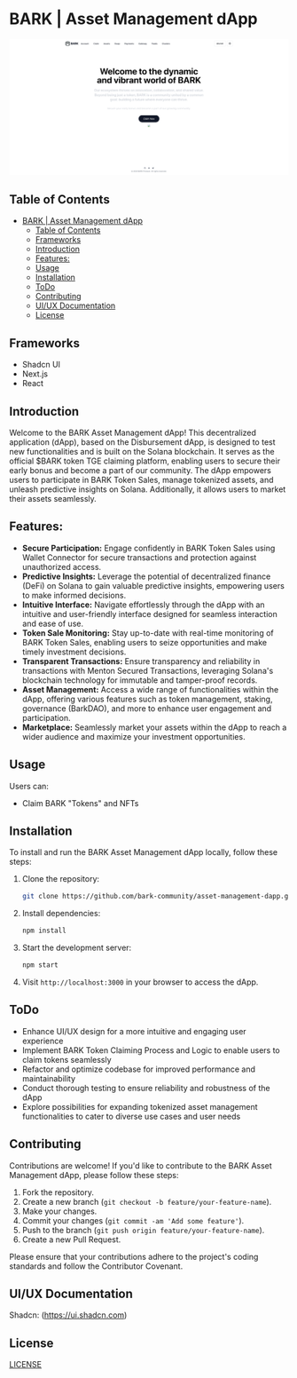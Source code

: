 # BARK | Asset Management dApp

<div align="center">
  <img src="https://github.com/bark-community/claim-token-sample-app/blob/main/github/screenshot.png" alt="Asset Management dApp Screenshot" width="600" height="auto">
</div>

## Table of Contents
- [BARK | Asset Management dApp](#bark--asset-management-dapp)
  - [Table of Contents](#table-of-contents)
  - [Frameworks](#frameworks)
  - [Introduction](#introduction)
  - [Features:](#features)
  - [Usage](#usage)
  - [Installation](#installation)
  - [ToDo](#todo)
  - [Contributing](#contributing)
  - [UI/UX Documentation](#uiux-documentation)
  - [License](#license)


## Frameworks

- Shadcn UI
- Next.js
- React

## Introduction
Welcome to the BARK Asset Management dApp! This decentralized application (dApp), based on the Disbursement dApp, is designed to test new functionalities and is built on the Solana blockchain. It serves as the official $BARK token TGE claiming platform, enabling users to secure their early bonus and become a part of our community. The dApp empowers users to participate in BARK Token Sales, manage tokenized assets, and unleash predictive insights on Solana. Additionally, it allows users to market their assets seamlessly.

## Features:
- **Secure Participation:** Engage confidently in BARK Token Sales using Wallet Connector for secure transactions and protection against unauthorized access.
- **Predictive Insights:** Leverage the potential of decentralized finance (DeFi) on Solana to gain valuable predictive insights, empowering users to make informed decisions.
- **Intuitive Interface:** Navigate effortlessly through the dApp with an intuitive and user-friendly interface designed for seamless interaction and ease of use.
- **Token Sale Monitoring:** Stay up-to-date with real-time monitoring of BARK Token Sales, enabling users to seize opportunities and make timely investment decisions.
- **Transparent Transactions:** Ensure transparency and reliability in transactions with Menton Secured Transactions, leveraging Solana's blockchain technology for immutable and tamper-proof records.
- **Asset Management:** Access a wide range of functionalities within the dApp, offering various features such as token management, staking, governance (BarkDAO), and more to enhance user engagement and participation.
- **Marketplace:** Seamlessly market your assets within the dApp to reach a wider audience and maximize your investment opportunities.

## Usage
Users can:
- Claim BARK "Tokens" and NFTs

## Installation
To install and run the BARK Asset Management dApp locally, follow these steps:

1. Clone the repository:

   ```bash
   git clone https://github.com/bark-community/asset-management-dapp.git
   ```

2. Install dependencies:

   ```bash
   npm install
   ```

3. Start the development server:

   ```bash
   npm start
   ```

4. Visit `http://localhost:3000` in your browser to access the dApp.

## ToDo
- Enhance UI/UX design for a more intuitive and engaging user experience
- Implement BARK Token Claiming Process and Logic to enable users to claim tokens seamlessly
- Refactor and optimize codebase for improved performance and maintainability
- Conduct thorough testing to ensure reliability and robustness of the dApp
- Explore possibilities for expanding tokenized asset management functionalities to cater to diverse use cases and user needs

## Contributing
Contributions are welcome! If you'd like to contribute to the BARK Asset Management dApp, please follow these steps:

1. Fork the repository.
2. Create a new branch (`git checkout -b feature/your-feature-name`).
3. Make your changes.
4. Commit your changes (`git commit -am 'Add some feature'`).
5. Push to the branch (`git push origin feature/your-feature-name`).
6. Create a new Pull Request.

Please ensure that your contributions adhere to the project's coding standards and follow the Contributor Covenant.

## UI/UX Documentation

Shadcn: (https://ui.shadcn.com)

## License
[LICENSE](LICENSE)
